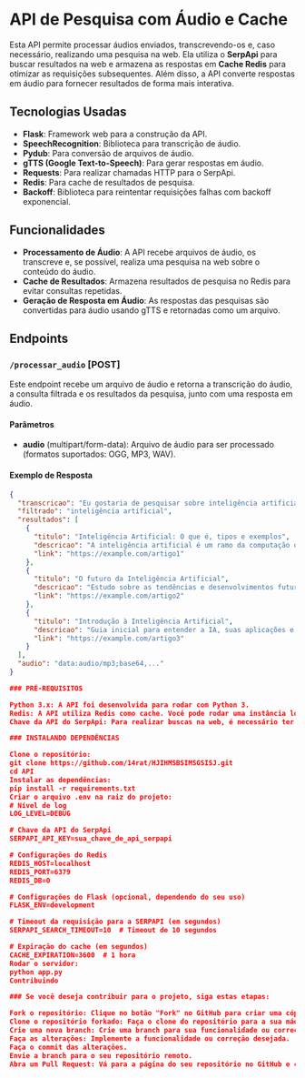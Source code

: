 
# API de Pesquisa com Áudio e Cache

Esta API permite processar áudios enviados, transcrevendo-os e, caso necessário, realizando uma pesquisa na web. Ela utiliza o **SerpApi** para buscar resultados na web e armazena as respostas em **Cache Redis** para otimizar as requisições subsequentes. Além disso, a API converte respostas em áudio para fornecer resultados de forma mais interativa.

## Tecnologias Usadas

- **Flask**: Framework web para a construção da API.
- **SpeechRecognition**: Biblioteca para transcrição de áudio.
- **Pydub**: Para conversão de arquivos de áudio.
- **gTTS (Google Text-to-Speech)**: Para gerar respostas em áudio.
- **Requests**: Para realizar chamadas HTTP para o SerpApi.
- **Redis**: Para cache de resultados de pesquisa.
- **Backoff**: Biblioteca para reintentar requisições falhas com backoff exponencial.

## Funcionalidades

- **Processamento de Áudio**: A API recebe arquivos de áudio, os transcreve e, se possível, realiza uma pesquisa na web sobre o conteúdo do áudio.
- **Cache de Resultados**: Armazena resultados de pesquisa no Redis para evitar consultas repetidas.
- **Geração de Resposta em Áudio**: As respostas das pesquisas são convertidas para áudio usando gTTS e retornadas como um arquivo.

## Endpoints

### `/processar_audio` [POST]

Este endpoint recebe um arquivo de áudio e retorna a transcrição do áudio, a consulta filtrada e os resultados da pesquisa, junto com uma resposta em áudio.

#### Parâmetros
- **audio** (multipart/form-data): Arquivo de áudio para ser processado (formatos suportados: OGG, MP3, WAV).

#### Exemplo de Resposta

```json
{
  "transcricao": "Eu gostaria de pesquisar sobre inteligência artificial",
  "filtrado": "inteligência artificial",
  "resultados": [
    {
      "titulo": "Inteligência Artificial: O que é, tipos e exemplos",
      "descricao": "A inteligência artificial é um ramo da computação que cria sistemas capazes de aprender e resolver problemas.",
      "link": "https://example.com/artigo1"
    },
    {
      "titulo": "O futuro da Inteligência Artificial",
      "descricao": "Estudo sobre as tendências e desenvolvimentos futuros na área de IA.",
      "link": "https://example.com/artigo2"
    },
    {
      "titulo": "Introdução à Inteligência Artificial",
      "descricao": "Guia inicial para entender a IA, suas aplicações e desafios.",
      "link": "https://example.com/artigo3"
    }
  ],
  "audio": "data:audio/mp3;base64,..."
}

### PRÉ-REQUISITOS

Python 3.x: A API foi desenvolvida para rodar com Python 3.
Redis: A API utiliza Redis como cache. Você pode rodar uma instância local do Redis ou usar um serviço na nuvem como Redis Labs.
Chave da API do SerpApi: Para realizar buscas na web, é necessário ter uma chave de API do SerpApi.

### INSTALANDO DEPENDÊNCIAS

Clone o repositório:
git clone https://github.com/14rat/HJIHMSBSIMSGSISJ.git
cd API
Instalar as dependências:
pip install -r requirements.txt
Criar o arquivo .env na raiz do projeto:
# Nível de log
LOG_LEVEL=DEBUG

# Chave da API do SerpApi
SERPAPI_API_KEY=sua_chave_de_api_serpapi

# Configurações do Redis
REDIS_HOST=localhost
REDIS_PORT=6379
REDIS_DB=0

# Configurações do Flask (opcional, dependendo do seu uso)
FLASK_ENV=development

# Timeout da requisição para a SERPAPI (em segundos)
SERPAPI_SEARCH_TIMEOUT=10  # Timeout de 10 segundos

# Expiração do cache (em segundos)
CACHE_EXPIRATION=3600  # 1 hora
Rodar o servidor:
python app.py
Contribuindo

### Se você deseja contribuir para o projeto, siga estas etapas:

Fork o repositório: Clique no botão "Fork" no GitHub para criar uma cópia do repositório na sua conta.
Clone o repositório forkado: Faça o clone do repositório para a sua máquina local.
Crie uma nova branch: Crie uma branch para sua funcionalidade ou correção de bug.
Faça as alterações: Implemente a funcionalidade ou correção desejada.
Faça o commit das alterações.
Envie a branch para o seu repositório remoto.
Abra um Pull Request: Vá para a página do seu repositório no GitHub e clique em "Compare & Pull Request" para enviar seu código para análise.
